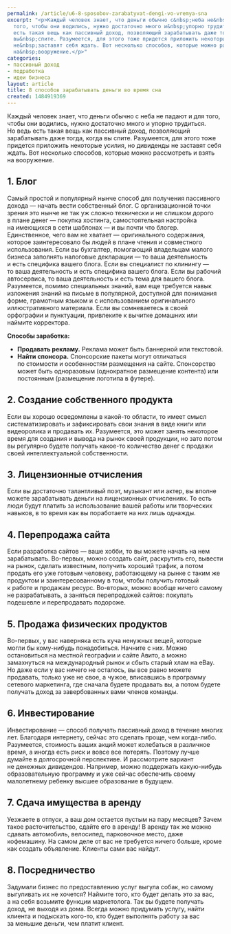 ```yaml
---
permalink: /article/u6-8-sposobov-zarabatyvat-dengi-vo-vremya-sna
excerpt: "<p>Каждый человек знает, что деньги обычно с&nbsp;неба не&nbsp;падают и&nbsp;для
  того, чтобы они водились, нужно достаточно много и&nbsp;упорно трудиться. Но&nbsp;ведь
  есть такая вещь как пассивный доход, позволяющий зарабатывать даже тогда, когда
  вы&nbsp;спите. Разумеется, для этого тоже придется приложить некоторые усилия, но&nbsp;дивиденды
  не&nbsp;заставят себя ждать. Вот несколько способов, которые можно рассмотреть и&nbsp;взять
  на&nbsp;вооружение.</p>"
categories:
- пассивный доход
- подработка
- идеи бизнеса
layout: article
title: 8 способов зарабатывать деньги во время сна
created: 1484919369
---
```

<p>Каждый человек знает, что деньги обычно с&nbsp;неба не&nbsp;падают и&nbsp;для того, чтобы они водились, нужно достаточно много и&nbsp;упорно трудиться. Но&nbsp;ведь есть такая вещь как пассивный доход, позволяющий зарабатывать даже тогда, когда вы&nbsp;спите. Разумеется, для этого тоже придется приложить некоторые усилия, но&nbsp;дивиденды не&nbsp;заставят себя ждать. Вот несколько способов, которые можно рассмотреть и&nbsp;взять на&nbsp;вооружение.</p>
<h2>1. Блог</h2>
<p>Самый простой и&nbsp;популярный нынче способ для получения пассивного дохода&nbsp;— начать вести собственный блог. С&nbsp;организационной точки зрения это нынче не&nbsp;так уж&nbsp;сложно технически и&nbsp;не&nbsp;слишком дорого в&nbsp;плане денег&nbsp;— покупка хостинга, самостоятельная настройка на&nbsp;имеющихся в&nbsp;сети шаблонах&nbsp;— и&nbsp;вы&nbsp;почти что блогер. Единственное, чего вам не&nbsp;хватает&nbsp;— оригинального содержания, которое заинтересовало&nbsp;бы людей в&nbsp;плане чтения и&nbsp;совместного использования. Если вы&nbsp;бухгалтер, помогающий владельцам малого бизнеса заполнять налоговые декларации&nbsp;— то&nbsp;ваша деятельность и&nbsp;есть специфика вашего блога. Если вы&nbsp;специалист по&nbsp;клинингу&nbsp;— то&nbsp;ваша деятельность и&nbsp;есть специфика вашего блога. Если вы&nbsp;рабочий автосервиса, то&nbsp;ваша деятельность и&nbsp;есть тема для вашего блога. Разумеется, помимо специальных знаний, вам еще требуется навык изложения знаний на&nbsp;письме в&nbsp;популярной, доступной для понимания форме, грамотным языком и&nbsp;с&nbsp;использованием оригинального иллюстративного материала. Если вы&nbsp;сомневаетесь в&nbsp;своей орфографии и&nbsp;пунктуации, привлеките к&nbsp;вычитке домашних или наймите корректора.</p>
<p><strong><strong>Способы заработка:</strong></strong></p>
<p>
	<ul>
		<li><strong>Продавать рекламу.</strong> Реклама может быть баннерной или текстовой.</li>
		<li><strong>Найти спонсора.</strong> Спонсорские пакеты могут отличаться по&nbsp;<span>стоимости и</span>&nbsp;<span>особенностям размещения на</span>&nbsp;<span>сайте. Спонсорство может быть одноразовым (однократное размещение контента) или постоянным (размещение логотипа в</span>&nbsp;<span>футере).</span></li>
	</ul>
</p>
<h2>2. Создание собственного продукта</h2>
<p>Если вы&nbsp;хорошо осведомлены в&nbsp;какой-то области, то&nbsp;имеет смысл систематизировать и&nbsp;зафиксировать свои знания в&nbsp;виде книги или видеоролика и&nbsp;продавать&nbsp;их. Разумеется, это может занять некоторое время для создания и&nbsp;вывода на&nbsp;рынок своей продукции, но&nbsp;зато потом вы&nbsp;регулярно будете получать какое-то количество денег с&nbsp;продажи своей интеллектуальной собственности.</p>
<h2>3. Лицензионные отчисления</h2>
<p>Если вы&nbsp;достаточно талантливый поэт, музыкант или актер, вы&nbsp;вполне можете зарабатывать деньги на&nbsp;лицензионных отчислениях. То&nbsp;есть люди будут платить за&nbsp;использование вашей работы или творческих навыков, в&nbsp;то&nbsp;время как вы&nbsp;поработаете на&nbsp;них лишь однажды. </p>
<h2>4. Перепродажа сайта</h2>
<p>Если разработка сайтов&nbsp;— ваше хобби, то&nbsp;вы&nbsp;можете начать на&nbsp;нем зарабатывать. Во-первых, можно создать сайт, раскрутить его, вывести на&nbsp;рынок, сделать известным, получить хороший трафик, а&nbsp;потом продать его уже готовым человеку, работающему на&nbsp;рынке с&nbsp;таким&nbsp;же продуктом и&nbsp;заинтересованному в&nbsp;том, чтобы получить готовый к&nbsp;работе и&nbsp;продажам ресурс. Во-вторых, можно вообще ничего самому не&nbsp;разрабатывать, а&nbsp;заняться перепродажей сайтов: покупать подешевле и&nbsp;перепродавать подороже. </p>
<h2>5. Продажа физических продуктов</h2>
<p>Во-первых, у&nbsp;вас наверняка есть куча ненужных вещей, которые могли&nbsp;бы кому-нибудь понадобиться. Начните с&nbsp;них. Можно остановиться на&nbsp;местной географии и&nbsp;сайте Авито, а&nbsp;можно замахнуться на&nbsp;международный рынок и&nbsp;сбыть старый хлам на&nbsp;eBay. Но&nbsp;даже если у&nbsp;вас ничего не&nbsp;осталось, вы&nbsp;все равно можете продавать, только уже не&nbsp;свое, а&nbsp;чужое, вписавшись в&nbsp;программу сетевого маркетинга, где сначала будете продавать&nbsp;вы, а&nbsp;потом будете получать доход за&nbsp;завербованных вами членов команды. </p>
<h2>6. Инвестирование</h2>
<p>Инвестирование&nbsp;— способ получать пассивный доход в&nbsp;течение многих лет. Благодаря интернету, сейчас это сделать проще, чем когда-либо. Разумеется, стоимость ваших акций может колебаться в&nbsp;различное время, а&nbsp;иногда есть риск и&nbsp;вовсе все потерять. Поэтому лучше думайте в&nbsp;долгосрочной перспективе. И&nbsp;рассмотрите вариант не&nbsp;денежных дивидендов. Например, можно поддержать какую-нибудь образовательную программу и&nbsp;уже сейчас обеспечить своему малолетнему ребенку высшее образование в&nbsp;будущем. </p>
<h2>7. Сдача имущества в&nbsp;аренду</h2>
<p>Уезжаете в&nbsp;отпуск, а&nbsp;ваш дом остается пустым на&nbsp;пару месяцев? Зачем такое расточительство, сдайте его в&nbsp;аренду! В&nbsp;аренду так&nbsp;же можно сдавать автомобиль, велосипед, парковочное место, даже кофемашину. На&nbsp;самом деле от&nbsp;вас не&nbsp;требуется ничего больше, кроме как создать объявление. Клиенты сами вас найдут. </p>
<h2>8. Посредничество</h2>
<p>Задумали бизнес по&nbsp;предоставлению услуг выгула собак, но&nbsp;самому выгуливать их&nbsp;не&nbsp;хочется? Наймите того, кто будет делать это за&nbsp;вас, а&nbsp;на&nbsp;себя возьмите функции маркетолога. Так вы&nbsp;будете получать доход, не&nbsp;выходя из&nbsp;дома. Всегда можно придумать услугу, найти клиента и&nbsp;подыскать кого-то, кто будет выполнять работу за&nbsp;вас за&nbsp;меньшие деньги, чем платит клиент.</p>
